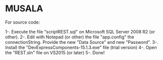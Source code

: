 # MUSALA

For source code:

1-. Execute the file "scriptREST.sql" on Microsoft SQL Server 2008 R2 (or other). 
2-. Edit with Notepad (or other) the file "app.config" the connectionString. Provide the new "Data Source"
and new "Password".
3-. Install the "DevExpressComponents-15.1.3.exe" file  (trial version) 
4-. Open the "REST.sln" file on VS2015 (or later)
5-. Done!



